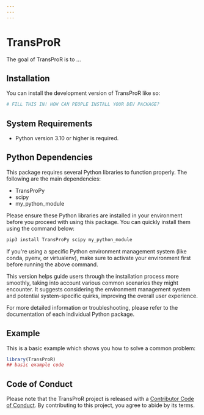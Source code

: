 ```yaml
---
---
---
```


# TransProR

<!-- badges: start -->

<!-- badges: end -->

The goal of TransProR is to ...

## Installation

You can install the development version of TransProR like so:

``` r
# FILL THIS IN! HOW CAN PEOPLE INSTALL YOUR DEV PACKAGE?
```

## System Requirements

-   Python version 3.10 or higher is required.

## Python Dependencies

This package requires several Python libraries to function properly. The following are the main dependencies:

-   TransProPy
-   scipy
-   my_python_module

Please ensure these Python libraries are installed in your environment before you proceed with using this package. You can quickly install them using the command below:

``` bash
pip3 install TransProPy scipy my_python_module
```

If you're using a specific Python environment management system (like conda, pyenv, or virtualenv), make sure to activate your environment first before running the above command.

This version helps guide users through the installation process more smoothly, taking into account various common scenarios they might encounter. It suggests considering the environment management system and potential system-specific quirks, improving the overall user experience.

For more detailed information or troubleshooting, please refer to the documentation of each individual Python package.

## Example

This is a basic example which shows you how to solve a common problem:

``` r
library(TransProR)
## basic example code
```

## Code of Conduct

Please note that the TransProR project is released with a [Contributor Code of Conduct](https://contributor-covenant.org/version/2/1/CODE_OF_CONDUCT.html). By contributing to this project, you agree to abide by its terms.
